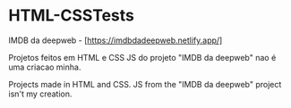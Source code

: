 # HTML-CSSTests

IMDB da deepweb - [https://imdbdadeepweb.netlify.app/]

Projetos feitos em HTML e CSS
JS do projeto "IMDB da deepweb" nao é uma criacao minha.

Projects made in HTML and CSS.
JS from the "IMDB da deepweb" project isn't my creation.
